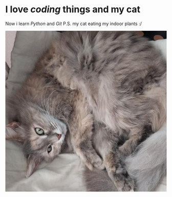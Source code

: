 # I love _coding_ things and my cat

Now i learn _Python_ and _Git_
P.S. my cat eating my indoor plants :/

![](/Images/MyCat2.jpeg)
